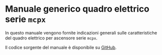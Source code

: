 # Manuale generico quadro elettrico serie `mcpx`

In questo manuale vengono fornite indicazioni generali sulle caratteristiche
del quadro elettrico per ascensore serie `mcpx`.

Il codice sorgente del manuale è disponibile su
<a href="https://github.com/eca-automs/mcpx-generic-manual_it/" target="_blank">GitHub</a>.
